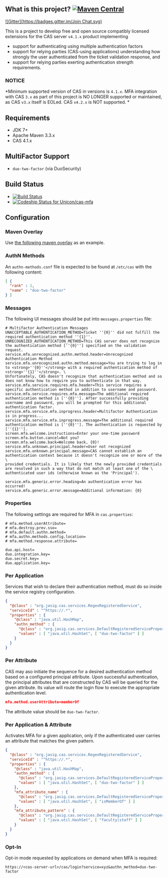 ## What is this project?  [![Maven Central](https://maven-badges.herokuapp.com/maven-central/net.unicon/cas-mfa/badge.svg?style=flat)](https://maven-badges.herokuapp.com/maven-central/net.unicon/cas-mfa)

[![Gitter](https://badges.gitter.im/Join Chat.svg)](https://gitter.im/Unicon/cas-mfa?utm_source=badge&utm_medium=badge&utm_campaign=pr-badge&utm_content=badge)

This is a project to develop free and open source compatibly licensed extensions for the CAS server `v4.1.x` product implementing

* support for authenticating using multiple authentication factors
* support for relying parties (CAS-using applications) understanding how strongly the user authenticated from the 
ticket validation response, and
* support for relying parties exerting authentication strength requirements.

### NOTICE

*Minimum supported version of CAS in versions is `4.1.x`. MFA integration with CAS `3.x` as part of this project is NO LONGER supported or maintained, as CAS `v3.x` itself is EOLed. CAS `v4.2.x` is NOT supported. *

## Requirements
* JDK 7+
* Apache Maven 3.3.x
* CAS 4.1.x

## MultiFactor Support
* `duo-two-factor` (via DuoSecurity)

## Build Status
* [![Build Status](https://secure.travis-ci.org/Unicon/cas-mfa.png)](http://travis-ci.org/Unicon/cas-mfa)
* [ ![Codeship Status for Unicon/cas-mfa](https://www.codeship.io/projects/0bbd72d0-b74c-0130-d193-1eff452fc99e/status?branch=master)](https://www.codeship.io/projects/4315)


## Configuration

### Maven Overlay
Use [the following maven overlay](https://github.com/Unicon/cas-mfa/blob/master/cas-mfa-overlay/pom.xml) as an example.

### AuthN Methods
An `authn-methods.conf` file is expected to be found at `/etc/cas` with the following content:

```json
[ {
  "rank" : 1,
  "name" : "duo-two-factor"
} ]

```

### Messages
The following UI messages should be put into `messages.properties` file:

```properties
# Multifactor Authentication Messages
UNACCEPTABLE_AUTHENTICATION_METHOD=Ticket ''{0}'' did not fulfill the required authentication method ''{1}''.
UNRECOGNIZED_AUTHENTICATION_METHOD=This CAS server does not recognize the authentication method [''{0}''] specified on the validation request.
service.mfa.unrecognized.authn.method.header=Unrecognized Authentication Method
service.mfa.unrecognized.authn.method.message=You are trying to log in to <strong>''{0}''</strong> with a required authentication method of <strong>''{1}''</strong>. \
Unfortunately, CAS doesn't recognize that authentication method and so does not know how to require you to authenticate in that way.
service.mfa.service.requires.mfa.header=This service requires a specific authentication method in addition to username and password.
service.mfa.service.requires.mfa.message=The additional required authentication method is [''{0}'']. After successfully providing username and password, you will be prompted for this additional authentication factor.
service.mfa.service.mfa.inprogress.header=Multifactor Authentication is in progress...
service.mfa.service.mfa.inprogress.message=The additional required authentication method is [''{0}'']. The authentication is requested by [''{1}''].
screen.mfa.welcome.instructions=Enter your one-time password
screen.mfa.button.cancel=Not you?
screen.mfa.welcome.back=Welcome back, {0}!
service.mfa.unknown.principal.header=User not recognized
service.mfa.unknown.principal.message=CAS cannot establish an authentication context because it doesn't recognize one or more of the \
provided credentials. It is likely that the newly provided credentials are resolved in such a way that do not match at least one of the \
authenticated user ids (otherwise known as the 'Principal').

service.mfa.generic.error.heading=An authentication error has occurred!
service.mfa.generic.error.message=Additional information: {0}
```

### Properties
The following settings are required for MFA in `cas.properties`:

```properties
# mfa.method.userAttribute=
# mfa.destroy.prev.sso=
# mfa.default.authn.method=
# mfa.authn.methods.config.location=
# mfa.method.response.attribute=

duo.api.host=
duo.integration.key=
duo.secret.key=
duo.application.key=
```

### Per Application
Services that wish to declare their authentication method, must do so inside 
the service registry configuration. 

```json
{
  "@class" : "org.jasig.cas.services.RegexRegisteredService",
  "serviceId" : "^https://.*",
  "properties" : {
    "@class" : "java.util.HashMap",
    "authn_method" : {
      "@class" : "org.jasig.cas.services.DefaultRegisteredServiceProperty",
      "values" : [ "java.util.HashSet", [ "duo-two-factor" ] ]
    }
  }
}

```
### Per Attribute

CAS may aso initiate the sequence for a desired authentication method based on a configured principal attribute. Upon successful 
authentication, the principal attributes that are constructed by CAS will be queried for the given attribute. 
Its value will route the login flow to execute the appropriate authentication level.

```json
mfa.method.userAttribute=memberOf
```

The attribute value should be `duo-two-factor`.

### Per Application & Attribute
Activates MFA for a given application, only if the authenticated user carries
an attribute that matches the given pattern.

```json
{
  "@class" : "org.jasig.cas.services.RegexRegisteredService",
  "serviceId" : "^https://.*",
  "properties" : {
    "@class" : "java.util.HashMap",
    "authn_method" : {
      "@class" : "org.jasig.cas.services.DefaultRegisteredServiceProperty",
      "values" : [ "java.util.HashSet", [ "duo-two-factor" ] ]
    },
    "mfa_attribute_name" : {
      "@class" : "org.jasig.cas.services.DefaultRegisteredServiceProperty",
      "values" : [ "java.util.HashSet", [ "isMemberOf" ] ]
    },
    "mfa_attribute_pattern" : {
      "@class" : "org.jasig.cas.services.DefaultRegisteredServiceProperty",
      "values" : [ "java.util.HashSet", [ "faculty|staff" ] ]
    }
  }
}

```

### Opt-In
Opt-in mode requested by applications on demand when MFA is required:

```
https://<cas-server-url>/cas/login?service=xyz&authn_method=duo-two-factor
```
